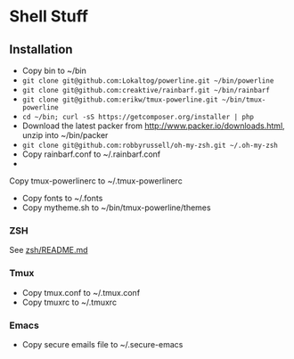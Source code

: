 Shell Stuff
===========

## Installation
* Copy bin to ~/bin
* `git clone git@github.com:Lokaltog/powerline.git ~/bin/powerline`
* `git clone git@github.com:creaktive/rainbarf.git ~/bin/rainbarf`
* `git clone git@github.com:erikw/tmux-powerline.git ~/bin/tmux-powerline`
* `cd ~/bin; curl -sS https://getcomposer.org/installer | php`
* Download the latest packer from http://www.packer.io/downloads.html, unzip into ~/bin/packer
* `git clone git@github.com:robbyrussell/oh-my-zsh.git ~/.oh-my-zsh`
* Copy rainbarf.conf to ~/.rainbarf.conf
*
Copy tmux-powerlinerc to ~/.tmux-powerlinerc
* Copy fonts to ~/.fonts
* Copy mytheme.sh to ~/bin/tmux-powerline/themes

### ZSH
See [zsh/README.md](zsh/README.md)

### Tmux
* Copy tmux.conf to ~/.tmux.conf
* Copy tmuxrc to ~/.tmuxrc

### Emacs
* Copy secure emails file to ~/.secure-emacs

